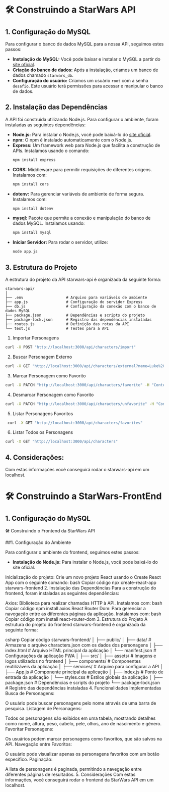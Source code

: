 # 🛠 Construindo a StarWars API

## 1. Configuração do MySQL

Para configurar o banco de dados MySQL para a nossa API, seguimos estes passos:

- **Instalação do MySQL:** Você pode baixar e instalar o MySQL a partir do [site oficial](https://www.mysql.com/downloads/).
- **Criação do banco de dados:** Após a instalação, criamos um banco de dados chamado `starwars_db`.
- **Configuração do usuário:** Criamos um usuário `root` com a senha `desafio`. Este usuário terá permissões para acessar e manipular o banco de dados.

## 2. Instalação das Dependências

A API foi construída utilizando Node.js. Para configurar o ambiente, foram instaladas as seguintes dependências:

- **Node.js:** Para instalar o Node.js, você pode baixá-lo do [site oficial](https://nodejs.org/).
- **npm:** O npm é instalado automaticamente com o Node.js.
- **Express:** Um framework web para Node.js que facilita a construção de APIs. Instalamos usando o comando:
  ```bash
  npm install express
- **CORS:** Middleware para permitir requisições de diferentes origens. Instalamos com:
  ```bash
  npm install cors
- **dotenv:** Para gerenciar variáveis de ambiente de forma segura. Instalamos com:
   ```bash
  npm install dotenv
- **mysql:** Pacote que permite a conexão e manipulação do banco de dados MySQL. Instalamos usando:
  ```bash
  npm install mysql
- **Iniciar Servidor:** Para rodar o servidor, utilize:
  ```bash
  node app.js

## 3. Estrutura do Projeto

A estrutura do projeto da API starwars-api é organizada da seguinte forma:
  ```
  starwars-api/
  │
  ├── .env                   # Arquivo para variáveis de ambiente
  ├── app.js                 # Configuração do servidor Express
  ├── db.js                  # Configuração da conexão com o banco de dados MySQL
  ├── package.json           # Dependências e scripts do projeto
  ├── package-lock.json      # Registro das dependências instaladas
  ├── routes.js              # Definição das rotas da API
  └── test.js                # Testes para a API
  ```


1. Importar Personagens
  ```bash
  curl -X POST "http://localhost:3000/api/characters/import"
  ```
2. Buscar Personagem Externo
  ```bash
  curl -X GET "http://localhost:3000/api/characters/external?name=Luke%20Skywalker"
  ```
3. Marcar Personagem como Favorito
  ```bash
  curl -X PATCH "http://localhost:3000/api/characters/favorite" -H "Content-Type: application/json" -d "{\"name\": \"Luke Skywalker\"}"
  ```
4. Desmarcar Personagem como Favorito
  ```bash
  curl -X PATCH "http://localhost:3000/api/characters/unfavorite" -H "Content-Type: application/json" -d "{\"name\": \"Luke Skywalker\"}"
  ```
5. Listar Personagens Favoritos
  ```bash
   curl -X GET "http://localhost:3000/api/characters/favorites"
  ```
6. Listar Todos os Personagens
  ```bash
  curl -X GET "http://localhost:3000/api/characters"
  ```
## 4. Considerações:

Com estas informações você conseguirá rodar o starwars-api em um localhost.

# 🛠 Construindo a StarWars-FrontEnd

## 1. Configuração do MySQL


🛠 Construindo o Frontend da StarWars API

##1. Configuração do Ambiente

Para configurar o ambiente do frontend, seguimos estes passos:

- **Instalação do Node.js:** Para instalar o Node.js, você pode baixá-lo do site oficial.
  
Inicialização do projeto: Crie um novo projeto React usando o Create React App com o seguinte comando:
bash
Copiar código
npx create-react-app starwars-frontend
2. Instalação das Dependências
Para a construção do frontend, foram instaladas as seguintes dependências:

Axios: Biblioteca para realizar chamadas HTTP à API. Instalamos com:
bash
Copiar código
npm install axios
React Router Dom: Para gerenciar a navegação entre as diferentes páginas da aplicação. Instalamos com:
bash
Copiar código
npm install react-router-dom
3. Estrutura do Projeto
A estrutura do projeto do frontend starwars-frontend é organizada da seguinte forma:

csharp
Copiar código
starwars-frontend/
│
├── public/
│   ├── data/               # Armazena o arquivo characters.json com os dados dos personagens
│   ├── index.html          # Arquivo HTML principal da aplicação
│   └── manifest.json       # Configurações da aplicação PWA
│
├── src/
│   ├── assets/             # Imagens e logos utilizados no frontend
│   ├── components/         # Componentes reutilizáveis da aplicação
│   ├── services/           # Arquivo para configurar a API
│   ├── App.js              # Componente principal da aplicação
│   ├── index.js            # Ponto de entrada da aplicação
│   └── styles.css          # Estilos globais da aplicação
│
├── package.json            # Dependências e scripts do projeto
└── package-lock.json       # Registro das dependências instaladas
4. Funcionalidades Implementadas
Busca de Personagens:

O usuário pode buscar personagens pelo nome através de uma barra de pesquisa.
Listagem de Personagens:

Todos os personagens são exibidos em uma tabela, mostrando detalhes como nome, altura, peso, cabelo, pele, olhos, ano de nascimento e gênero.
Favoritar Personagens:

Os usuários podem marcar personagens como favoritos, que são salvos na API.
Navegação entre Favoritos:

O usuário pode visualizar apenas os personagens favoritos com um botão específico.
Paginação:

A lista de personagens é paginada, permitindo a navegação entre diferentes páginas de resultados.
5. Considerações
Com estas informações, você conseguirá rodar o frontend da StarWars API em um localhost.

